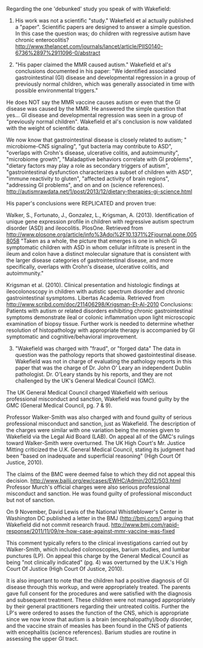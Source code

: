 Regarding the one 'debunked' study you speak of with Wakefield:

1. His work was not a scientific "study."
Wakefield et al actually published a "paper". Scientific papers are designed to answer a simple question. In this case the question was; do children with regressive autism have chronic enterocolitis?
http://www.thelancet.com/journals/lancet/article/PIIS0140-6736%2897%2911096-0/abstract

2. "His paper claimed the MMR caused autism."
Wakefield et al's conclusions documented in his paper: "We identified associated gastrointestinal (GI) disease and developmental regression in a group of previously normal children, which was generally associated in time with possible environmental triggers."

He does NOT say the MMR vaccine causes autism or even that the GI disease was caused by the MMR. He answered the simple question that yes... GI disease and developmental regression was seen in a group of "previously normal children". Wakefield et al's conclusion is now validated with the weight of scientific data.

We now know that gastrointestinal disease is closely related to autism; " microbiome-CNS signaling", "gut bacteria may contribute to ASD", "overlaps with Crohn's disease, ulcerative colitis, and autoimmunity", "microbiome growth", "Maladaptive behaviors correlate with GI problems", "dietary factors may play a role as secondary triggers of autism", "gastrointestinal dysfunction characterizes a subset of children with ASD", "immune reactivity to gluten", "affected activity of brain regions", "addressing GI problems", and on and on (science references).
http://autismrawdata.net/1/post/2013/12/dietary-therapies-gi-science.html

His paper's conclusions were REPLICATED and proven true:

Walker, S., Fortunato, J., Gonzalez, L., Krigsman, A. (2013). Identification of unique gene expression profile in children with regressive autism spectrum disorder (ASD) and ileocolitis. PlosOne. Retrieved from http://www.plosone.org/article/info%3Adoi%2F10.1371%2Fjournal.pone.0058058
"Taken as a whole, the picture that emerges is one in which GI symptomatic children with ASD in whom cellular infiltrate is present in the ileum and colon have a distinct molecular signature that is consistent with the larger disease categories of gastrointestinal disease, and more specifically, overlaps with Crohn's disease, ulcerative colitis, and autoimmunity."

Krigsman et al. (2010). Clinical presentation and histologic findings at ileocolonoscopy in children with autistic spectrum disorder and chronic gastrointestinal sysmptoms. Libertas Academia. Retrieved from http://www.scribd.com/doc/211406298/Krigsman-Et-Al-2010
Conclusions: Patients with autism or related disorders exhibiting chronic gastrointestinal symptoms demonstrate ileal or colonic inflammation upon light microscopic examination of biopsy tissue. Further work is needed to determine whether resolution of histopathology with appropriate therapy is accompanied by GI symptomatic and cognitive/behavioral improvement.

3. "Wakefield was charged with "fraud", or "forged data"
The data in question was the pathology reports that showed gastointestinal disease. Wakefield was not in charge of evaluating the pathology reports in this paper that was the charge of Dr. John O' Leary an independent Dublin pathologist. Dr. O'Leary stands by his reports, and they are not challenged by the UK's General Medical Council (GMC).

The UK General Medical Council charged Wakefield with serious professional misconduct and sanction, Wakefield was found guilty by the GMC (General Medical Council, pg. 7 & 9).

Professor Walker-Smith was also charged with and found guilty of serious professional misconduct and sanction, just as Wakefield. The description of the charges were similar with one variation being the monies given to Wakefield via the Legal Aid Board (LAB). On appeal all of the GMC's rulings toward Walker-Smith were overturned. The UK High Court's Mr. Justice Mitting criticized the U.K. General Medical Council, stating its judgment had been "based on inadequate and superficial reasoning" (High Court Of Justice, 2010).

The claims of the BMC were deemed false to which they did not appeal this decision.
http://www.bailii.org/ew/cases/EWHC/Admin/2012/503.html
Professor Murch's official charges were also serious professional misconduct and sanction. He was found guilty of professional misconduct but not of sanction.

On 9 November, David Lewis of the National Whistleblower's Center in Washington DC published a letter in the BMJ (http://bmj.com/) arguing that Wakefield did not commit research fraud.
http://www.bmj.com/rapid-response/2011/11/09/re-how-case-against-mmr-vaccine-was-fixed

This comment typically refers to the clinical investigations carried out by Walker-Smith, which included colonoscopies, barium studies, and lumbar punctures (LP). On appeal this charge by the General Medical Council as being "not clinically indicated" (pg. 4) was overturned by the U.K.'s High Court Of Justice (High Court Of Justice, 2010).

It is also important to note that the children had a positive diagnosis of GI disease through this workup, and were appropriately treated. The parents gave full consent for the procedures and were satisfied with the diagnosis and subsequent treatment. These children were not managed appropriately by their general practitioners regarding their untreated colitis. Further the LP's were ordered to asses the function of the CNS, which is appropriate since we now know that autism is a brain (encephalopathy)/body disorder, and the vaccine strain of measles has been found in the CNS of patients with encephalitis (science references). Barium studies are routine in assessing the upper GI tract.
